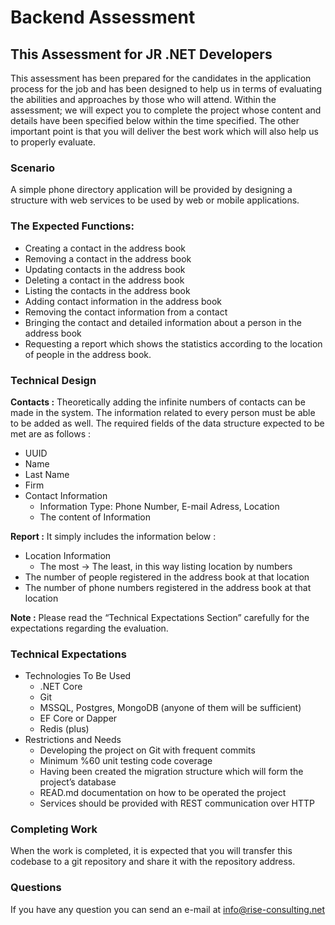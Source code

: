 # Backend Assessment
## This Assessment for JR .NET Developers

This assessment has been prepared for the candidates in the application process for the job and has been designed to help us in terms of evaluating the abilities and approaches by those who will attend. 
Within the assessment; we will expect you to complete the project whose content and details have been specified below within the time specified. The other important point is that you will deliver the best work which will also help us to properly evaluate. 

### Scenario

A simple phone directory application will be provided by designing a structure with web services to be used by web or mobile applications. 

### The Expected Functions:

-	Creating a contact in the address book
-	Removing a contact in the address book
-	Updating contacts in the address book
-	Deleting a contact in the address book
-	Listing the contacts in the address book
-	Adding contact information in the address book
-	Removing the contact information from a contact 
-	Bringing  the contact and detailed information about a person in the address book 
-	Requesting a report which shows the statistics according to the location of people in the address book. 

### Technical Design

**Contacts :** Theoretically adding the infinite numbers of contacts can be made in the system. The information related to every person must be able to be added as well.
The required fields of the data structure expected to be met are as follows :

-	UUID
-	Name
-	Last Name
-	Firm
-	Contact Information
    -	Information Type: Phone Number, E-mail Adress, Location
    -	The content of Information
  
**Report :** It simply includes the information below :

-	Location Information
    -	The most -> The least, in this way listing location by numbers 
-	The number of people registered in the address book at that location
-	The number of phone numbers registered in the address book at that location

**Note :** Please read the “Technical Expectations Section” carefully for the expectations regarding the evaluation.

### Technical Expectations

-	Technologies To Be Used 
    -	.NET Core
    -	Git
    -	MSSQL, Postgres, MongoDB (anyone of them will be sufficient)
    -	EF Core or Dapper
    -	Redis (plus)
-	Restrictions and Needs 
    -	Developing the project on Git with frequent commits
    -	Minimum %60 unit testing code coverage
    -	Having been created the migration structure which will form the project’s database
    -	READ.md documentation on how to be operated the project
    -	Services should be provided with REST communication over HTTP

### Completing Work

When the work is completed, it is expected that you will transfer this codebase to a git repository and share it with the repository address.

### Questions

If you have any question you can send an e-mail at info@rise-consulting.net
